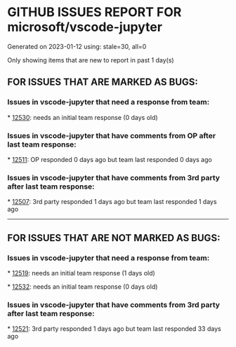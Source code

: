 
# GITHUB ISSUES REPORT FOR microsoft/vscode-jupyter


Generated on 2023-01-12 using: stale=30, all=0


Only showing items that are new to report in past 1 day(s)


## FOR ISSUES THAT ARE MARKED AS BUGS:


### Issues in vscode-jupyter that need a response from team:


\* [12530](https://github.com/microsoft/vscode-jupyter/issues/12530 "Cannot import modules from other folders, even if included in Workspace Folder"): needs an initial team response (0 days old)

### Issues in vscode-jupyter that have comments from OP after last team response:


\* [12511](https://github.com/microsoft/vscode-jupyter/issues/12511 "[Bug] Infinite Recursion Leads to Kernel Death"): OP responded 0 days ago but team last responded 0 days ago

### Issues in vscode-jupyter that have comments from 3rd party after last team response:


\* [12507](https://github.com/microsoft/vscode-jupyter/issues/12507 "Improve remote jupyter server CORS warning/error message prompt"): 3rd party responded 1 days ago but team last responded 1 days ago

---

## FOR ISSUES THAT ARE NOT MARKED AS BUGS:


### Issues in vscode-jupyter that need a response from team:


\* [12519](https://github.com/microsoft/vscode-jupyter/issues/12519 "Incorrect display of polars Dataframe in Variables view"): needs an initial team response (1 days old)

\* [12532](https://github.com/microsoft/vscode-jupyter/issues/12532 "Interactive window shows stack trace with bare <a> tags when running code in unsaved buffer"): needs an initial team response (0 days old)

### Issues in vscode-jupyter that have comments from 3rd party after last team response:


\* [12521](https://github.com/microsoft/vscode-jupyter/issues/12521 "Feedback on the new Jupyter kernel picker"): 3rd party responded 1 days ago but team last responded 33 days ago
